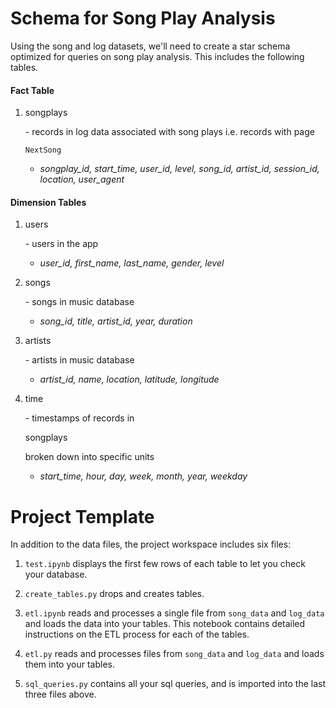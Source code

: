 # Schema for Song Play Analysis

Using the song and log datasets, we'll need to create a star schema  optimized for queries on song play analysis. This includes the following tables.

#### Fact Table

1. songplays

    \- records in log data associated with song plays i.e. records with page 

   ```
   NextSong
   ```

   - *songplay_id, start_time, user_id, level, song_id, artist_id, session_id, location, user_agent*

#### Dimension Tables

1. users

    \- users in the app

   - *user_id, first_name, last_name, gender, level*

2. songs

    \- songs in music database

   - *song_id, title, artist_id, year, duration*

3. artists

    \- artists in music database

   - *artist_id, name, location, latitude, longitude*

4. time

    \- timestamps of records in 

   songplays

    broken down into specific units

   - *start_time, hour, day, week, month, year, weekday*

# Project Template

In addition to the data files, the project workspace includes six files:

1. `test.ipynb` displays the first few rows of each table to let you check your database.

2. `create_tables.py` drops and creates tables. 

3. `etl.ipynb` reads and processes a single file from `song_data` and `log_data` and loads the data into your tables. This notebook contains detailed instructions on the ETL process for each of the tables.

4. `etl.py` reads and processes files from `song_data` and `log_data` and loads them into your tables.

5. `sql_queries.py` contains all your sql queries, and is imported into the last three files above.

   

